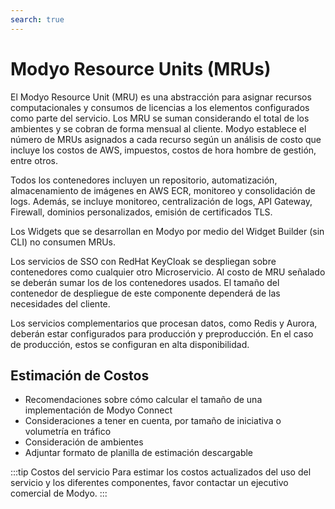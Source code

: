 ```yaml
---
search: true
---
```


# Modyo Resource Units (MRUs)

El Modyo Resource Unit (MRU) es una abstracción para asignar recursos computacionales y consumos de licencias a los elementos configurados como parte del servicio. Los MRU se suman considerando el total de los ambientes y se cobran de forma mensual al cliente. Modyo establece el número de MRUs asignados a cada recurso según un análisis de costo que incluye los costos de AWS, impuestos, costos de hora hombre de gestión, entre otros.

Todos los contenedores incluyen un repositorio, automatización, almacenamiento de imágenes en AWS ECR, monitoreo y consolidación de logs. Además, se incluye monitoreo, centralización de logs, API Gateway, Firewall, dominios personalizados, emisión de certificados TLS.

Los Widgets que se desarrollan en Modyo por medio del Widget Builder (sin CLI) no consumen MRUs.

Los servicios de SSO con RedHat KeyCloak se despliegan sobre contenedores como cualquier otro Microservicio. Al costo de MRU señalado se deberán sumar los de los contenedores usados. El tamaño del contenedor de despliegue de este componente dependerá de las necesidades del cliente.

Los servicios complementarios que procesan datos, como Redis y Aurora, deberán estar configurados para producción y preproducción. En el caso de producción, estos se configuran en alta disponibilidad.


## Estimación de Costos
- Recomendaciones sobre cómo calcular el tamaño de una implementación de Modyo Connect
- Consideraciones a tener en cuenta, por tamaño de iniciativa o volumetría en tráfico
- Consideración de ambientes
- Adjuntar formato de planilla de estimación descargable

:::tip Costos del servicio
Para estimar los costos actualizados del uso del servicio y los diferentes componentes, favor contactar un ejecutivo comercial de Modyo.
:::